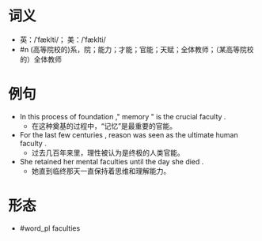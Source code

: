 # 词义
- 英：/ˈfæklti/； 美：/ˈfæklti/
- #n (高等院校的)系，院；能力；才能；官能；天赋；全体教师；（某高等院校的）全体教师
# 例句
- In this process of foundation ," memory " is the crucial faculty .
	- 在这种奠基的过程中，“记忆”是最重要的官能。
- For the last few centuries , reason was seen as the ultimate human faculty .
	- 过去几百年来里，理性被认为是终极的人类官能。
- She retained her mental faculties until the day she died .
	- 她直到临终那天一直保持着思维和理解能力。
# 形态
- #word_pl faculties
